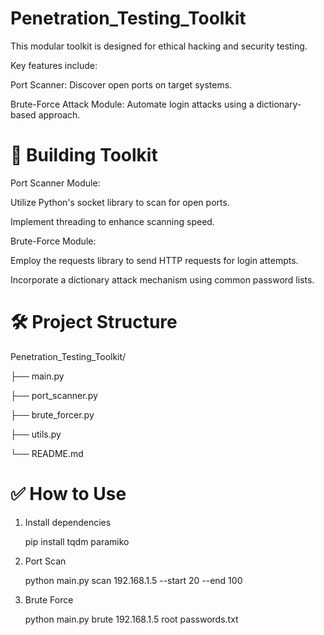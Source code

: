# Penetration_Testing_Toolkit
This modular toolkit is designed for ethical hacking and security testing. 

Key features include:  

Port Scanner: Discover open ports on target systems.  

Brute-Force Attack Module: Automate login attacks using a dictionary-based approach.

# 🧰 Building Toolkit

Port Scanner Module:

Utilize Python's socket library to scan for open ports.

Implement threading to enhance scanning speed.

Brute-Force Module:

Employ the requests library to send HTTP requests for login attempts.

Incorporate a dictionary attack mechanism using common password lists.

# 🛠️ Project Structure
Penetration_Testing_Toolkit/

├── main.py

├── port_scanner.py

├── brute_forcer.py

├── utils.py

└── README.md

# ✅ How to Use

1. Install dependencies

   pip install tqdm paramiko
   
2. Port Scan
   
   python main.py scan 192.168.1.5 --start 20 --end 100
   
3. Brute Force
   
   python main.py brute 192.168.1.5 root passwords.txt
 

